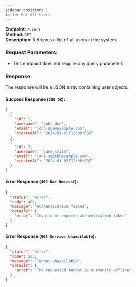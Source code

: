 ```yaml
---
sidebar_position: 1
title: Get All Users
---
```


**Endpoint**: `/users`  
**Method**: `GET`  
**Description**: Retrieves a list of all users in the system.

### Request Parameters:
- This endpoint does not require any query parameters.

### Response:
The response will be a JSON array containing user objects.

#### Success Response (`200 OK`):
```json
[
  {
    "id": 1,
    "username": "john_doe",
    "email": "john.doe@example.com",
    "createdAt": "2024-01-01T12:00:00Z"
  },
  {
    "id": 2,
    "username": "jane_smith",
    "email": "jane.smith@example.com",
    "createdAt": "2024-01-02T12:00:00Z"
  }
]
```

#### Error Response (`400 Bad Request`):

```json
{
  "status": "error",
  "code": 400,
  "message": "Authentication failed",
  "details": {
    "error": "Invalid or expired authentication token"
  }
}
```
#### Error Response (`503 Service Unavailable`):

```json
{
  "status": "error",
  "code": 503,
  "message": "Tenant Unavailable",
  "details": {
    "error": "The requested tenant is currently offline"
  }
}